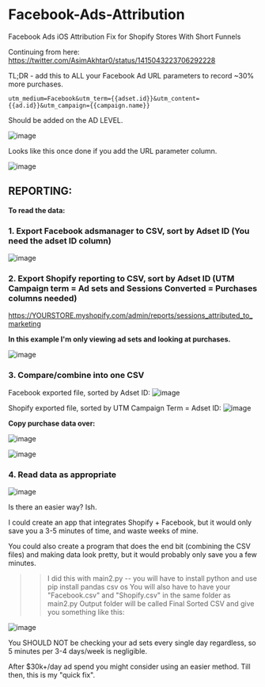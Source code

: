# Facebook-Ads-Attribution
Facebook Ads iOS Attribution Fix for Shopify Stores With Short Funnels

Continuing from here: https://twitter.com/AsimAkhtar0/status/1415043223706292228

TL;DR - add this to ALL your Facebook Ad URL parameters to record ~30% more purchases.

`utm_medium=Facebook&utm_term={{adset.id}}&utm_content={{ad.id}}&utm_campaign={{campaign.name}}`

Should be added on the AD LEVEL.

![image](https://user-images.githubusercontent.com/87388055/125772183-593d4df8-edd0-40db-826d-b55966a3bde7.png)

Looks like this once done if you add the URL parameter column.

![image](https://user-images.githubusercontent.com/87388055/125774851-c0f83f02-5d17-4c6a-86d0-89b310f305cc.png)


## REPORTING:

**To read the data:**


### 1. Export Facebook adsmanager to CSV, sort by Adset ID (You need the adset ID column)

![image](https://user-images.githubusercontent.com/87388055/125773254-eb4c2160-e66e-45d7-aeee-81b77e894a3e.png)


### 2. Export Shopify reporting to CSV, sort by Adset ID (UTM Campaign term = Ad sets and Sessions Converted = Purchases columns needed)
https://YOURSTORE.myshopify.com/admin/reports/sessions_attributed_to_marketing

**In this example I'm only viewing ad sets and looking at purchases.**

![image](https://user-images.githubusercontent.com/87388055/125773442-2768956f-9d18-4bdd-81f9-ac77af73f80f.png)


### 3. Compare/combine into one CSV

Facebook exported file, sorted by Adset ID:
![image](https://user-images.githubusercontent.com/87388055/125775889-c98d86a2-051d-4d7c-ab86-e916646dcc92.png)

Shopify exported file, sorted by UTM Campaign Term = Adset ID:
![image](https://user-images.githubusercontent.com/87388055/125775997-8bcd227d-98a4-4a0a-ab1e-1a444273d9c7.png)


**Copy purchase data over:**

![image](https://user-images.githubusercontent.com/87388055/125776587-074149e4-b4e4-4f3a-b81b-cff0a3156e32.png)

![image](https://user-images.githubusercontent.com/87388055/125776674-bf1bbcfb-4a78-4f0e-9700-e79d963c702d.png)


### 4. Read data as appropriate

![image](https://user-images.githubusercontent.com/87388055/125776956-b39a3912-47b4-42c7-9978-77fda6658d06.png)


Is there an easier way? Ish. 

I could create an app that integrates Shopify + Facebook, but it would only save you a 3-5 minutes of time, and waste weeks of mine.

You could also create a program that does the end bit (combining the CSV files) and making data look pretty, but it would probably only save you a few minutes.
>> I did this with main2.py -- you will have to install python and use pip install pandas csv os
>> You will also have to have your "Facebook.csv" and "Shopify.csv" in the same folder as main2.py
>> Output folder will be called Final Sorted CSV and give you something like this:

![image](https://user-images.githubusercontent.com/87388055/125993589-8cb7f99a-fccd-4ee0-87f6-17943ee1a5dd.png)

You SHOULD NOT be checking your ad sets every single day regardless, so 5 minutes per 3-4 days/week is negligible.


After $30k+/day ad spend you might consider using an easier method. Till then, this is my "quick fix".

